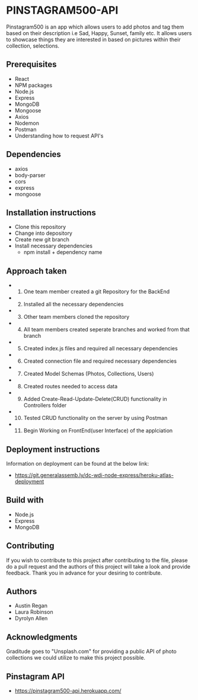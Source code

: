 
# PINSTAGRAM500-API

Pinstagram500 is an app which allows users to add photos and tag them based on their description i.e Sad, Happy, Sunset, family etc.  It allows users to showcase things they are interested in based on pictures within their collection, selections.

## Prerequisites

* React
* NPM packages
* Node.js
* Express
* MongoDB
* Mongoose
* Axios
* Nodemon
* Postman
* Understanding how to request API's

## Dependencies
* axios
* body-parser
* cors
* express
* mongoose

## Installation instructions

* Clone this repository
* Change into depository
* Create new git branch
* Install necessary dependencies
   * npm install + dependency name



## Approach taken
* 1. One team member created a git Repository for the BackEnd
* 2. Installed all the necessary dependencies
* 3. Other team members cloned the repository
* 4. All team members created seperate branches and worked from that branch
  
* 5. Created index.js files and required all necessary dependencies
* 6. Created connection file and required necessary dependencies
* 7. Created Model Schemas (Photos, Collections, Users)
* 8. Created routes needed to access data
* 9. Added Create-Read-Update-Delete(CRUD) functionality in Controllers folder
* 10. Tested CRUD functionality on the server by using Postman
* 11. Begin Working on FrontEnd(user Interface) of the applciation


## Deployment instructions

Information on deployment can be found at the below link:

* https://git.generalassemb.ly/dc-wdi-node-express/heroku-atlas-deployment

## Build with
* Node.js
* Express
* MongoDB

## Contributing

If you wish to contribute to this project after contributing to the file, please do a pull request and the authors of this project will take a look and provide feedback. Thank you in advance for your desiring to contribute.

## Authors

* Austin Regan
* Laura Robinson
* Dyrolyn Allen


## Acknowledgments

Graditude goes to "Unsplash.com" for providing a public API of photo collections we could utilize to make this project possible.

## Pinstagram API
* https://pinstagram500-api.herokuapp.com/

